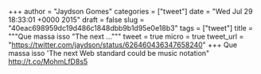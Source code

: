 
+++
author = "Jaydson Gomes"
categories = ["tweet"]
date = "Wed Jul 29 18:33:01 +0000 2015"
draft = false
slug = "40eac698959dc19d486c1848dbb9b1d95e0e18b3"
tags = ["tweet"]
title = """Que massa isso "The next ..."""
tweet = true
micro = true
tweet_url = "https://twitter.com/jaydson/status/626460436347658240"
+++
Que massa isso 'The next Web standard could be music notation" http://t.co/MohmLfD8s5
